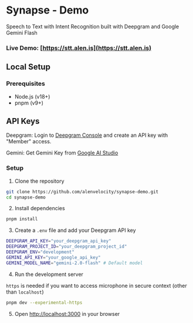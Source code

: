 # Synapse - Demo

Speech to Text with Intent Recognition built with Deepgram and Google Gemini Flash

### Live Demo: [https://stt.alen.is](https://stt.alen.is)

## Local Setup

### Prerequisites

- Node.js (v18+)
- pnpm (v9+)

## API Keys

Deepgram: Login to [Deepgram Console](https://console.deepgram.com/) and create an API key with "Member" access.

Gemini: Get Gemini Key from [Google AI Studio](https://aistudio.google.com/app/apikey)

### Setup

1. Clone the repository

```bash
git clone https://github.com/alenvelocity/synapse-demo.git
cd synapse-demo
```

2. Install dependencies

```bash
pnpm install
```

3. Create a `.env` file and add your Deepgram API key

```bash
DEEPGRAM_API_KEY="your_deepgram_api_key"
DEEPGRAM_PROJECT_ID="your_deepgram_project_id"
DEEPGRAM_ENV="development"
GEMINI_API_KEY="your_google_api_key"
GEMINI_MODEL_NAME="gemini-2.0-flash" # Default model
```

4. Run the development server

`https` is needed if you want to access microphone in secure context (other than `localhost`)

```bash
pnpm dev --experimental-https
```

5. Open [http://localhost:3000](http://localhost:3000) in your browser

